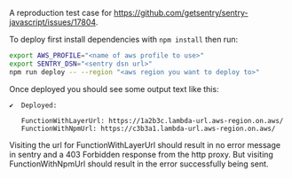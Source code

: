 A reproduction test case for https://github.com/getsentry/sentry-javascript/issues/17804.

To deploy first install dependencies with `npm install` then run:

```bash
export AWS_PROFILE="<name of aws profile to use>"
export SENTRY_DSN="<sentry dsn url>"
npm run deploy -- --region "<aws region you want to deploy to>"
```

Once deployed you should see some output text like this:
```
✔  Deployed:
   
   FunctionWithLayerUrl: https://1a2b3c.lambda-url.aws-region.on.aws/
   FunctionWithNpmUrl: https://c3b3a1.lambda-url.aws-region.on.aws/
```

Visiting the url for FunctionWithLayerUrl should result in no error message in sentry and a 403 Forbidden response from
the http proxy. But visiting FunctionWithNpmUrl should result in the error successfully being sent.   